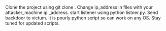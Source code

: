Clone the project using git clone <URL>.
Change ip_address in files with your attacker_machine ip _address.
start listener using python listner.py.
Send backdoor to victum.
It is pourly python script so can work on any OS.
Stay tuned for updated scripts.
